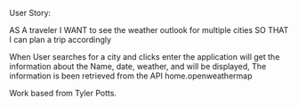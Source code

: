 User Story:

AS A traveler
I WANT to see the weather outlook for multiple cities
SO THAT I can plan a trip accordingly

When User searches for a city and clicks enter the application will get the information about the Name, date, weather, and will be displayed,
The information is been retrieved from the API home.openweathermap

Work based from Tyler Potts.
